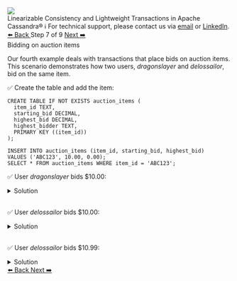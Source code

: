 <!-- TOP -->
<div class="top">
  <img src="https://datastax-academy.github.io/katapod-shared-assets/images/ds-academy-logo.svg" />
  <div class="scenario-title-section">
    <span class="scenario-title">Linearizable Consistency and Lightweight Transactions in Apache Cassandra®</span>
    <span class="scenario-subtitle">ℹ️ For technical support, please contact us via <a href="mailto:aleksandr.volochnev@datastax.com">email</a> or <a href="https://dtsx.io/aleks">LinkedIn</a>.</span>
  </div>
</div>

<!-- NAVIGATION -->
<div id="navigation-top" class="navigation-top">
 <a href='command:katapod.loadPage?[{"step":"step6-cassandra"}]'
   class="btn btn-dark navigation-top-left">⬅️ Back
 </a>
<span class="step-count"> Step 7 of 9</span>
 <a href='command:katapod.loadPage?[{"step":"step8-cassandra"}]'
    class="btn btn-dark navigation-top-right">Next ➡️
  </a>
</div>

<!-- CONTENT -->

<div class="step-title">Bidding on auction items</div>

Our fourth example deals with transactions that place bids on auction items. This scenario demonstrates how 
two users, *dragonslayer* and *delossailor*, bid on the same item.

✅ Create the table and add the item:
```
CREATE TABLE IF NOT EXISTS auction_items (
  item_id TEXT,
  starting_bid DECIMAL,
  highest_bid DECIMAL,
  highest_bidder TEXT,
  PRIMARY KEY ((item_id))
);

INSERT INTO auction_items (item_id, starting_bid, highest_bid) 
VALUES ('ABC123', 10.00, 0.00);
SELECT * FROM auction_items WHERE item_id = 'ABC123';
```

✅ User *dragonslayer* bids $10.00: 
<details>
  <summary>Solution</summary>

```
UPDATE auction_items 
SET highest_bid = 10.00, highest_bidder = 'dragonslayer' 
WHERE item_id = 'ABC123'
IF starting_bid <= 10.00 AND highest_bid < 10.00;
SELECT * FROM auction_items WHERE item_id = 'ABC123';
```

</details>

<br/>

✅ User *delossailor* bids $10.00: 
<details>
  <summary>Solution</summary>

```
UPDATE auction_items 
SET highest_bid = 10.00, highest_bidder = 'delossailor' 
WHERE item_id = 'ABC123'
IF starting_bid <= 10.00 AND highest_bid < 10.00;
SELECT * FROM auction_items WHERE item_id = 'ABC123';
```

</details>

<br/>

✅ User *delossailor* bids $10.99: 
<details>
  <summary>Solution</summary>

```
UPDATE auction_items 
SET highest_bid = 10.99, highest_bidder = 'delossailor' 
WHERE item_id = 'ABC123'
IF starting_bid <= 10.99 AND highest_bid < 10.99;
SELECT * FROM auction_items WHERE item_id = 'ABC123';
```

</details>

<!-- NAVIGATION -->
<div id="navigation-bottom" class="navigation-bottom">
 <a href='command:katapod.loadPage?[{"step":"step6-cassandra"}]'
   class="btn btn-dark navigation-bottom-left">⬅️ Back
 </a>
 <a href='command:katapod.loadPage?[{"step":"step8-cassandra"}]'
    class="btn btn-dark navigation-bottom-right">Next ➡️
  </a>
</div>

